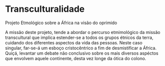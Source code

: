# Transculturalidade
Projeto Etmológico sobre a África na visão do oprimido

A missão deste projeto, tende a abordar o percurso etmimológico da missão transcultural que implica estender-se a todos os grupos étnicos da terra,
cuidando dos diferentes aspectos da vida das pessoas. Neste caso singular, far-se-á um esboço cristocêntrico a fim de desmistificar a África. 
Quiçá, levantar um debate não conclusivo sobre os mais diversos aspéctos que envolvem aquele continente, desta vez longe da ótica do colono.

